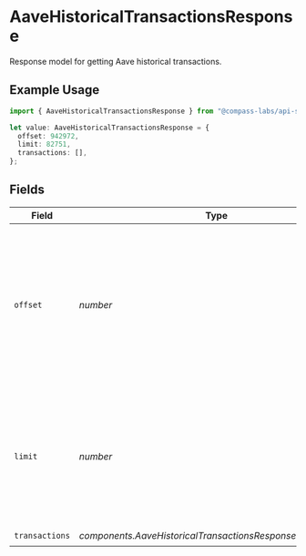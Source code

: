 # AaveHistoricalTransactionsResponse

Response model for getting Aave historical transactions.

## Example Usage

```typescript
import { AaveHistoricalTransactionsResponse } from "@compass-labs/api-sdk/models/components";

let value: AaveHistoricalTransactionsResponse = {
  offset: 942972,
  limit: 82751,
  transactions: [],
};
```

## Fields

| Field                                                                                                                                     | Type                                                                                                                                      | Required                                                                                                                                  | Description                                                                                                                               |
| ----------------------------------------------------------------------------------------------------------------------------------------- | ----------------------------------------------------------------------------------------------------------------------------------------- | ----------------------------------------------------------------------------------------------------------------------------------------- | ----------------------------------------------------------------------------------------------------------------------------------------- |
| `offset`                                                                                                                                  | *number*                                                                                                                                  | :heavy_check_mark:                                                                                                                        | Specifies how many transactions to skip before returning results, letting you choose the starting point for the data you want to receive. |
| `limit`                                                                                                                                   | *number*                                                                                                                                  | :heavy_check_mark:                                                                                                                        | Sets the maximum number of transactions to include in the response, helping control the size of the returned dataset.                     |
| `transactions`                                                                                                                            | *components.AaveHistoricalTransactionsResponseTransaction*[]                                                                              | :heavy_check_mark:                                                                                                                        | N/A                                                                                                                                       |